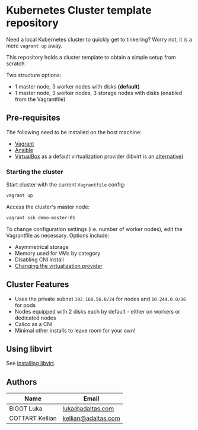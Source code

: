 # Kubernetes Cluster template repository

Need a local Kubernetes cluster to quickly get to tinkering? Worry not, it is a mere `vagrant up` away.

This repository holds a cluster template to obtain a simple setup from scratch.

Two structure options:

- 1 master node, 3 worker nodes with disks **(default)**
- 1 master node, 3 worker nodes, 3 storage nodes with disks (enabled from the Vagrantfile)

## Pre-requisites

The following need to be installed on the host machine:

- [Vagrant](https://www.vagrantup.com/docs/installation)
- [Ansible](https://docs.ansible.com/ansible/latest/installation_guide/index.html)
- [VirtualBox](https://www.virtualbox.org/wiki/Downloads) as a default virtualization provider (libvirt is an [alternative](#using-libvirt))

### Starting the cluster

Start cluster with the current `Vagrantfile` config:

```bash
vagrant up
```

Access the cluster's master node:

```bash
vagrant ssh demo-master-01
```

To change configuration settings (i.e. number of worker nodes), edit the Vagrantfile as necessary. Options include:

- Asymmetrical storage
- Memory used for VMs by category
- Disabling CNI install
- [Changing the virtualization provider](#using-libvirt)

## Cluster Features

- Uses the private subnet `192.168.56.0/24` for nodes and `10.244.0.0/16` for pods
- Nodes equipped with 2 disks each by default - either on workers or dedicated nodes
- Calico as a CNI
- Minimal other installs to leave room for your own!

## Using libvirt

See [Installing libvirt](./docs/virt-providers.md/#installing-libvirt).

## Authors

| Name            | Email               |
| --------------- | ------------------- |
| BIGOT Luka      | luka@adaltas.com    |
| COTTART Kellian | kellian@adaltas.com |
